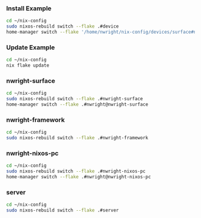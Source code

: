 ### Install Example
```bash
cd ~/nix-config
sudo nixos-rebuild switch --flake .#device
home-manager switch --flake '/home/nwright/nix-config/devices/surface#nwright@nwright-surface'
```
### Update Example
```bash
cd ~/nix-config
nix flake update
```
### nwright-surface
```bash
cd ~/nix-config
sudo nixos-rebuild switch --flake .#nwright-surface
home-manager switch --flake .#nwright@nwright-surface
```

### nwright-framework
```bash
cd ~/nix-config
sudo nixos-rebuild switch --flake .#nwright-framework
```

### nwright-nixos-pc
```bash
cd ~/nix-config
sudo nixos-rebuild switch --flake .#nwright-nixos-pc
home-manager switch --flake .#nwright@nwright-nixos-pc
```

### server
```bash
cd ~/nix-config
sudo nixos-rebuild switch --flake .#server
```